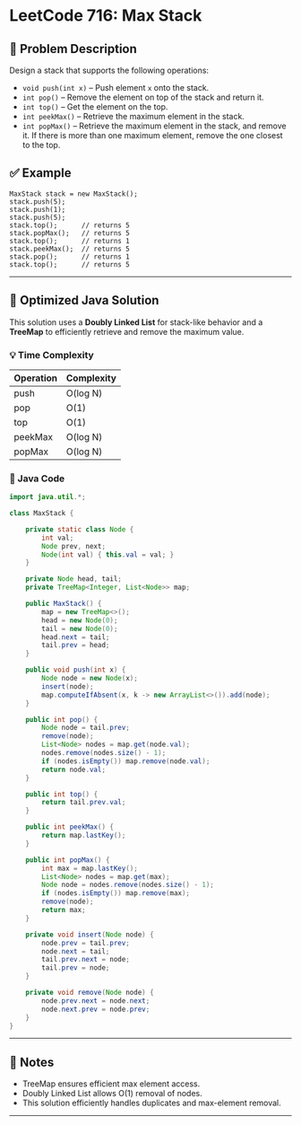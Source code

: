 # LeetCode 716: Max Stack

## 🧾 Problem Description

Design a stack that supports the following operations:

- `void push(int x)` – Push element `x` onto the stack.
- `int pop()` – Remove the element on top of the stack and return it.
- `int top()` – Get the element on the top.
- `int peekMax()` – Retrieve the maximum element in the stack.
- `int popMax()` – Retrieve the maximum element in the stack, and remove it. If there is more than one maximum element, remove the one closest to the top.

## ✅ Example

```
MaxStack stack = new MaxStack();
stack.push(5);
stack.push(1);
stack.push(5);
stack.top();      // returns 5
stack.popMax();   // returns 5
stack.top();      // returns 1
stack.peekMax();  // returns 5
stack.pop();      // returns 1
stack.top();      // returns 5
```

---

## 🚀 Optimized Java Solution

This solution uses a **Doubly Linked List** for stack-like behavior and a **TreeMap** to efficiently retrieve and remove the maximum value.

### 💡 Time Complexity

| Operation   | Complexity |
|-------------|------------|
| push        | O(log N)   |
| pop         | O(1)       |
| top         | O(1)       |
| peekMax     | O(log N)   |
| popMax      | O(log N)   |

### 🧠 Java Code

```java
import java.util.*;

class MaxStack {

    private static class Node {
        int val;
        Node prev, next;
        Node(int val) { this.val = val; }
    }

    private Node head, tail;
    private TreeMap<Integer, List<Node>> map;

    public MaxStack() {
        map = new TreeMap<>();
        head = new Node(0);
        tail = new Node(0);
        head.next = tail;
        tail.prev = head;
    }

    public void push(int x) {
        Node node = new Node(x);
        insert(node);
        map.computeIfAbsent(x, k -> new ArrayList<>()).add(node);
    }

    public int pop() {
        Node node = tail.prev;
        remove(node);
        List<Node> nodes = map.get(node.val);
        nodes.remove(nodes.size() - 1);
        if (nodes.isEmpty()) map.remove(node.val);
        return node.val;
    }

    public int top() {
        return tail.prev.val;
    }

    public int peekMax() {
        return map.lastKey();
    }

    public int popMax() {
        int max = map.lastKey();
        List<Node> nodes = map.get(max);
        Node node = nodes.remove(nodes.size() - 1);
        if (nodes.isEmpty()) map.remove(max);
        remove(node);
        return max;
    }

    private void insert(Node node) {
        node.prev = tail.prev;
        node.next = tail;
        tail.prev.next = node;
        tail.prev = node;
    }

    private void remove(Node node) {
        node.prev.next = node.next;
        node.next.prev = node.prev;
    }
}
```

---

## 🧪 Notes

- TreeMap ensures efficient max element access.
- Doubly Linked List allows O(1) removal of nodes.
- This solution efficiently handles duplicates and max-element removal.

---

